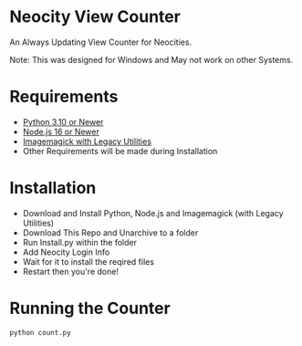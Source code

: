 # Neocity View Counter
An Always Updating View Counter for Neocities.

Note: This was designed for Windows and May not work on other Systems.
# Requirements
- [Python 3.10 or Newer](https://www.python.org/)
- [Node.js 16 or Newer](https://nodejs.org/)
- [Imagemagick with Legacy Utilities](https://imagemagick.org/)
- Other Requirements will be made during Installation

# Installation
- Download and Install Python, Node.js and Imagemagick (with Legacy Utilities)
- Download This Repo and Unarchive to a folder
- Run Install.py within the folder
- Add Neocity Login Info
- Wait for it to install the reqired files
- Restart then you're done!

# Running the Counter

```bash
python count.py
```
